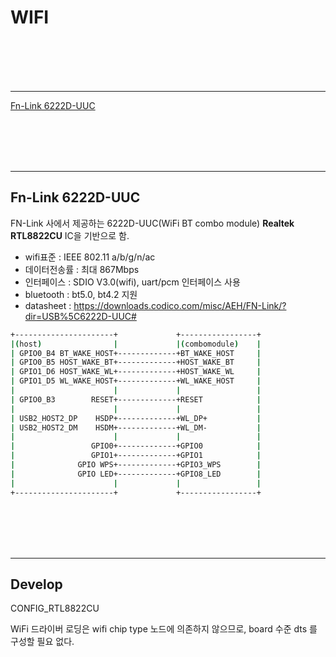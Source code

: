 # WIFI

<br/>
<br/>
<br/>
<br/>
<hr>

[Fn-Link 6222D-UUC](#fn-link-6222d-uuc)

<br/>
<br/>
<br/>
<br/>
<hr>

## Fn-Link 6222D-UUC

 FN-Link 사에서 제공하는 6222D-UUC(WiFi BT combo module) 
 **Realtek RTL8822CU** IC을 기반으로 함.

 - wifi표준 : IEEE 802.11 a/b/g/n/ac
 - 데이터전송률 : 최대 867Mbps
 - 인터페이스 : SDIO V3.0(wifi), uart/pcm 인터페이스 사용
 - bluetooth : bt5.0, bt4.2 지원
 - datasheet : https://downloads.codico.com/misc/AEH/FN-Link/?dir=USB%5C6222D-UUC#


```bash
+----------------------+             +-----------------+
|(host)                |             |(combomodule)    |
| GPIO0_B4 BT_WAKE_HOST+-------------+BT_WAKE_HOST     |
| GPIO0_B5 HOST_WAKE_BT+-------------+HOST_WAKE_BT     |
| GPIO1_D6 HOST_WAKE_WL+-------------+HOST_WAKE_WL     |
| GPIO1_D5 WL_WAKE_HOST+-------------+WL_WAKE_HOST     |
|                      |             |                 |
| GPIO0_B3        RESET+-------------+RESET            |
|                      |             |                 |
| USB2_HOST2_DP    HSDP+-------------+WL_DP+           |
| USB2_HOST2_DM    HSDM+-------------+WL_DM-           |
|                      |             |                 |
|                 GPIO0+-------------+GPIO0            |
|                 GPIO1+-------------+GPIO1            |
|              GPIO WPS+-------------+GPIO3_WPS        |
|              GPIO LED+-------------+GPIO8_LED        |
|                      |             |                 |
+----------------------+             +-----------------+

```

<br/>
<br/>
<br/>
<br/>
<hr>

## Develop


CONFIG_RTL8822CU

 WiFi 드라이버 로딩은 wifi chip type 노드에 의존하지 않으므로, board 수준 dts 를 구성할 필요 없다.

```dts

```
